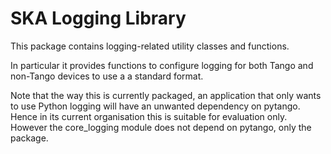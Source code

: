 # SKA Logging Library 

This package contains logging-related utility classes and
functions.

In particular it provides functions to configure logging for
both Tango and non-Tango devices to use a a standard format.

Note that the way this is currently packaged, an application
that only wants to use Python logging will have an unwanted
dependency on pytango. Hence in its current organisation this
is suitable for evaluation only. However the core_logging
module does not depend on pytango, only the package.
